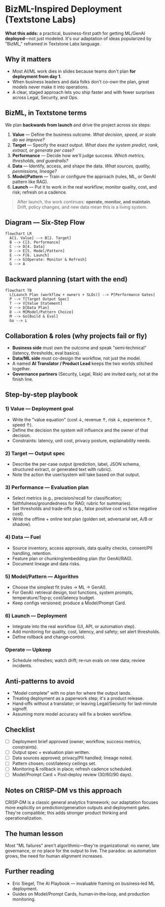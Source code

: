 # BizML-Inspired Deployment (Textstone Labs)

**What this adds:** a practical, business-first path for getting ML/GenAI **deployed**—not just modeled. It's our adaptation of ideas popularized by "BizML," reframed in Textstone Labs language.

## Why it matters
- Most AI/ML work dies in slides because teams don't plan **for deployment from day 1**.
- When business leaders and data folks don't co-own the plan, great models never make it into operations.
- A clear, staged approach lets you ship faster and with fewer surprises across Legal, Security, and Ops.

## BizML, in Textstone terms
We plan **backwards from launch** and drive the project across six steps:

1) **Value** — Define the business outcome. *What decision, speed, or scale do we improve?*  
2) **Target** — Specify the exact output. *What does the system predict, rank, extract, or generate per case?*  
3) **Performance** — Decide how we'll judge success. *Which metrics, thresholds, and guardrails?*  
4) **Data** — Identify, access, and shape the data. *What sources, quality, permissions, lineage?*  
5) **Model/Pattern** — Train or configure the approach (rules, ML, or GenAI pattern like RAG).  
6) **Launch** — Put it to work in the real workflow; monitor quality, cost, and risk; refresh on a cadence.

> After launch, the work continues: **operate, monitor, and maintain**. Drift, policy changes, and new data mean this is a living system.

## Diagram — Six‑Step Flow
```mermaid
flowchart LR
  A[1. Value] --> B[2. Target]
  B --> C[3. Performance]
  C --> D[4. Data]
  D --> E[5. Model/Pattern]
  E --> F[6. Launch]
  F --> G[Operate: Monitor & Refresh]
  G --> A
```

## Backward planning (start with the end)
```mermaid
flowchart TB
  L[Launch Plan (workflow + owners + SLOs)] --> P[Performance Gates]
  P --> T[Target Output Spec]
  T --> V[Value Statement]
  V --> D[Data Plan]
  D --> M[Model/Pattern Choice]
  M --> Go[Build & Eval]
  Go --> L
```

## Collaboration & roles (why projects fail or fly)

- **Business side** must own the outcome and speak "semi‑technical" (latency, thresholds, eval basics).
- **Data/ML side** must co-design the workflow, not just the model.
- A named **AI Translator / Product Lead** keeps the two worlds stitched together.
- **Governance partners** (Security, Legal, Risk) are invited early, not at the finish line.

## Step-by-step playbook

### 1) Value — Deployment goal

- Write the "value equation" (cost ↓, revenue ↑, risk ↓, experience ↑, speed ↑).
- Define the decision the system will influence and the owner of that decision.
- Constraints: latency, unit cost, privacy posture, explainability needs.

### 2) Target — Output spec

- Describe the per‑case output (prediction, label, JSON schema, structured extract, or generated text with rubric).
- Note the action the user/system will take based on that output.

### 3) Performance — Evaluation plan

- Select metrics (e.g., precision/recall for classification; faithfulness/groundedness for RAG; rubric for summaries).
- Set thresholds and trade‑offs (e.g., false positive cost vs false negative cost).
- Write the offline + online test plan (golden set, adversarial set, A/B or shadow).

### 4) Data — Fuel

- Source inventory, access approvals, data quality checks, consent/PII handling, retention.
- Feature plan or chunking/embedding plan (for GenAI/RAG).
- Document lineage and data risks.

### 5) Model/Pattern — Algorithm

- Choose the simplest fit (rules → ML → GenAI).
- For GenAI: retrieval design, tool functions, system prompts, temperature/Top‑p; cost/latency budget.
- Keep configs versioned; produce a Model/Prompt Card.

### 6) Launch — Deployment

- Integrate into the real workflow (UI, API, or automation step).
- Add monitoring for quality, cost, latency, and safety; set alert thresholds.
- Define rollback and change‑control.

### Operate — Upkeep

- Schedule refreshes; watch drift; re‑run evals on new data; review incidents.

## Anti‑patterns to avoid

- "Model complete" with no plan for where the output lands.
- Treating deployment as a paperwork step; it's a product release.
- Hand‑offs without a translator; or leaving Legal/Security for last‑minute signoff.
- Assuming more model accuracy will fix a broken workflow.

## Checklist

- [ ] Deployment brief approved (owner, workflow, success metrics, constraints).
- [ ] Output spec + evaluation plan written.
- [ ] Data sources approved; privacy/PII handled; lineage noted.
- [ ] Pattern chosen; cost/latency ceilings set.
- [ ] Monitoring & rollback in place; refresh cadence scheduled.
- [ ] Model/Prompt Card + Post‑deploy review (30/60/90 days).

## Notes on CRISP‑DM vs this approach

CRISP‑DM is a classic general analytics framework; our adaptation focuses more explicitly on prediction/generation outputs and deployment gates. They're compatible; this adds stronger product thinking and operationalization.

## The human lesson

Most "ML failures" aren't algorithmic—they're organizational: no owner, late governance, or no place for the output to live. The paradox: as automation grows, the need for human alignment increases.

## Further reading

- Eric Siegel, The AI Playbook — invaluable framing on business‑led ML deployment.
- Guides on Model/Prompt Cards, human‑in‑the‑loop, and production monitoring.
